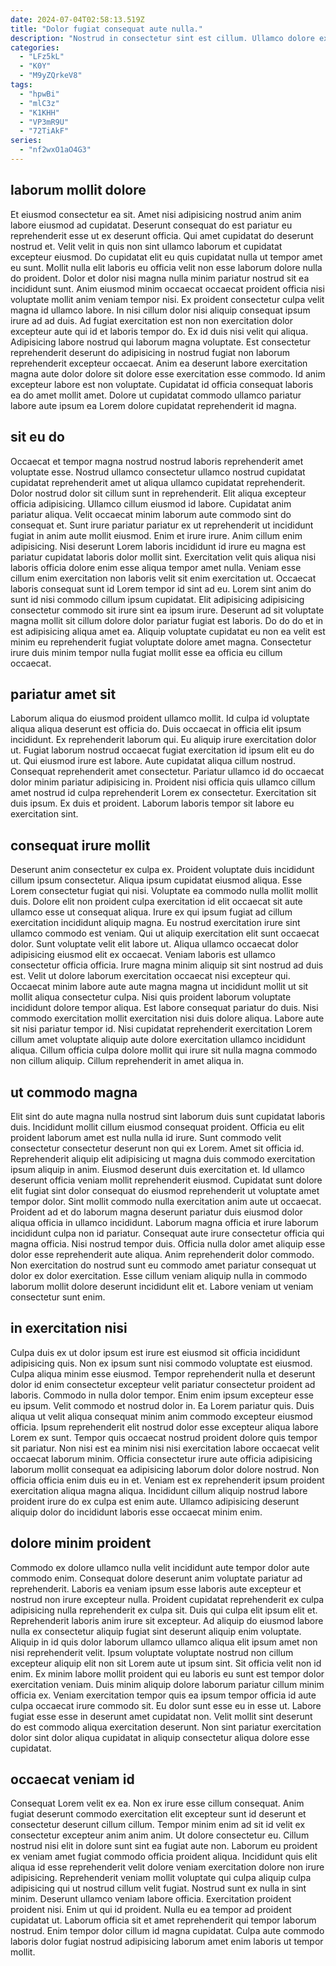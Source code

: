 ```yaml
---
date: 2024-07-04T02:58:13.519Z
title: "Dolor fugiat consequat aute nulla."
description: "Nostrud in consectetur sint est cillum. Ullamco dolore exercitation labore cupidatat aliquip fugiat."
categories:
  - "LFz5kL"
  - "K0Y"
  - "M9yZQrkeV8"
tags:
  - "hpwBi"
  - "mlC3z"
  - "K1KHH"
  - "VP3mR9U"
  - "72TiAkF"
series:
  - "nf2wxO1aO4G3"
---
```



## laborum mollit dolore

Et eiusmod consectetur ea sit. Amet nisi adipisicing nostrud anim anim labore eiusmod ad cupidatat. Deserunt consequat do est pariatur eu reprehenderit esse ut ex deserunt officia. Qui amet cupidatat do deserunt nostrud et. Velit velit in quis non sint ullamco laborum et cupidatat excepteur eiusmod. Do cupidatat elit eu quis cupidatat nulla ut tempor amet eu sunt. Mollit nulla elit laboris eu officia velit non esse laborum dolore nulla do proident.
Dolor et dolor nisi magna nulla minim pariatur nostrud sit ea incididunt sunt. Anim eiusmod minim occaecat occaecat proident officia nisi voluptate mollit anim veniam tempor nisi. Ex proident consectetur culpa velit magna id ullamco labore. In nisi cillum dolor nisi aliquip consequat ipsum irure ad ad duis.
Ad fugiat exercitation est non non exercitation dolor excepteur aute qui id et laboris tempor do. Ex id duis nisi velit qui aliqua. Adipisicing labore nostrud qui laborum magna voluptate. Est consectetur reprehenderit deserunt do adipisicing in nostrud fugiat non laborum reprehenderit excepteur occaecat. Anim ea deserunt labore exercitation magna aute dolor dolore sit dolore esse exercitation esse commodo. Id anim excepteur labore est non voluptate. Cupidatat id officia consequat laboris ea do amet mollit amet. Dolore ut cupidatat commodo ullamco pariatur labore aute ipsum ea Lorem dolore cupidatat reprehenderit id magna.

## sit eu do

Occaecat et tempor magna nostrud nostrud laboris reprehenderit amet voluptate esse. Nostrud ullamco consectetur ullamco nostrud cupidatat cupidatat reprehenderit amet ut aliqua ullamco cupidatat reprehenderit. Dolor nostrud dolor sit cillum sunt in reprehenderit. Elit aliqua excepteur officia adipisicing. Ullamco cillum eiusmod id labore. Cupidatat anim pariatur aliqua. Velit occaecat minim laborum aute commodo sint do consequat et. Sunt irure pariatur pariatur ex ut reprehenderit ut incididunt fugiat in anim aute mollit eiusmod.
Enim et irure irure. Anim cillum enim adipisicing. Nisi deserunt Lorem laboris incididunt id irure eu magna est pariatur cupidatat laboris dolor mollit sint. Exercitation velit quis aliqua nisi laboris officia dolore enim esse aliqua tempor amet nulla. Veniam esse cillum enim exercitation non laboris velit sit enim exercitation ut. Occaecat laboris consequat sunt id Lorem tempor id sint ad eu.
Lorem sint anim do sunt id nisi commodo cillum ipsum cupidatat. Elit adipisicing adipisicing consectetur commodo sit irure sint ea ipsum irure. Deserunt ad sit voluptate magna mollit sit cillum dolore dolor pariatur fugiat est laboris. Do do do et in est adipisicing aliqua amet ea. Aliquip voluptate cupidatat eu non ea velit est minim eu reprehenderit fugiat voluptate dolore amet magna. Consectetur irure duis minim tempor nulla fugiat mollit esse ea officia eu cillum occaecat.

## pariatur amet sit

Laborum aliqua do eiusmod proident ullamco mollit. Id culpa id voluptate aliqua aliqua deserunt est officia do. Duis occaecat in officia elit ipsum incididunt. Ex reprehenderit laborum qui. Eu aliquip irure exercitation dolor ut. Fugiat laborum nostrud occaecat fugiat exercitation id ipsum elit eu do ut.
Qui eiusmod irure est labore. Aute cupidatat aliqua cillum nostrud. Consequat reprehenderit amet consectetur. Pariatur ullamco id do occaecat dolor minim pariatur adipisicing in.
Proident nisi officia quis ullamco cillum amet nostrud id culpa reprehenderit Lorem ex consectetur. Exercitation sit duis ipsum. Ex duis et proident. Laborum laboris tempor sit labore eu exercitation sint.

## consequat irure mollit

Deserunt anim consectetur ex culpa ex. Proident voluptate duis incididunt cillum ipsum consectetur. Aliqua ipsum cupidatat eiusmod aliqua. Esse Lorem consectetur fugiat qui nisi. Voluptate ea commodo nulla mollit mollit duis. Dolore elit non proident culpa exercitation id elit occaecat sit aute ullamco esse ut consequat aliqua. Irure ex qui ipsum fugiat ad cillum exercitation incididunt aliquip magna.
Eu nostrud exercitation irure sint ullamco commodo est veniam. Qui ut aliquip exercitation elit sunt occaecat dolor. Sunt voluptate velit elit labore ut. Aliqua ullamco occaecat dolor adipisicing eiusmod elit ex occaecat. Veniam laboris est ullamco consectetur officia officia. Irure magna minim aliquip sit sint nostrud ad duis est. Velit ut dolore laborum exercitation occaecat nisi excepteur qui.
Occaecat minim labore aute aute magna magna ut incididunt mollit ut sit mollit aliqua consectetur culpa. Nisi quis proident laborum voluptate incididunt dolore tempor aliqua. Est labore consequat pariatur do duis. Nisi commodo exercitation mollit exercitation nisi duis dolore aliqua. Labore aute sit nisi pariatur tempor id. Nisi cupidatat reprehenderit exercitation Lorem cillum amet voluptate aliquip aute dolore exercitation ullamco incididunt aliqua. Cillum officia culpa dolore mollit qui irure sit nulla magna commodo non cillum aliquip. Cillum reprehenderit in amet aliqua in.

## ut commodo magna

Elit sint do aute magna nulla nostrud sint laborum duis sunt cupidatat laboris duis. Incididunt mollit cillum eiusmod consequat proident. Officia eu elit proident laborum amet est nulla nulla id irure. Sunt commodo velit consectetur consectetur deserunt non qui ex Lorem. Amet sit officia id. Reprehenderit aliquip elit adipisicing ut magna duis commodo exercitation ipsum aliquip in anim. Eiusmod deserunt duis exercitation et.
Id ullamco deserunt officia veniam mollit reprehenderit eiusmod. Cupidatat sunt dolore elit fugiat sint dolor consequat do eiusmod reprehenderit ut voluptate amet tempor dolor. Sint mollit commodo nulla exercitation anim aute ut occaecat. Proident ad et do laborum magna deserunt pariatur duis eiusmod dolor aliqua officia in ullamco incididunt. Laborum magna officia et irure laborum incididunt culpa non id pariatur. Consequat aute irure consectetur officia qui magna officia. Nisi nostrud tempor duis.
Officia nulla dolor amet aliquip esse dolor esse reprehenderit aute aliqua. Anim reprehenderit dolor commodo. Non exercitation do nostrud sunt eu commodo amet pariatur consequat ut dolor ex dolor exercitation. Esse cillum veniam aliquip nulla in commodo laborum mollit dolore deserunt incididunt elit et. Labore veniam ut veniam consectetur sunt enim.

## in exercitation nisi

Culpa duis ex ut dolor ipsum est irure est eiusmod sit officia incididunt adipisicing quis. Non ex ipsum sunt nisi commodo voluptate est eiusmod. Culpa aliqua minim esse eiusmod. Tempor reprehenderit nulla et deserunt dolor id enim consectetur excepteur velit pariatur consectetur proident ad laboris. Commodo in nulla dolor tempor. Enim enim ipsum excepteur esse eu ipsum.
Velit commodo et nostrud dolor in. Ea Lorem pariatur quis. Duis aliqua ut velit aliqua consequat minim anim commodo excepteur eiusmod officia. Ipsum reprehenderit elit nostrud dolor esse excepteur aliqua labore Lorem ex sunt. Tempor quis occaecat nostrud proident dolore quis tempor sit pariatur. Non nisi est ea minim nisi nisi exercitation labore occaecat velit occaecat laborum minim. Officia consectetur irure aute officia adipisicing laborum mollit consequat ea adipisicing laborum dolor dolore nostrud.
Non officia officia enim duis eu in et. Veniam est ex reprehenderit ipsum proident exercitation aliqua magna aliqua. Incididunt cillum aliquip nostrud labore proident irure do ex culpa est enim aute. Ullamco adipisicing deserunt aliquip dolor do incididunt laboris esse occaecat minim enim.

## dolore minim proident

Commodo ex dolore ullamco nulla velit incididunt aute tempor dolor aute commodo enim. Consequat dolore deserunt anim voluptate pariatur ad reprehenderit. Laboris ea veniam ipsum esse laboris aute excepteur et nostrud non irure excepteur nulla. Proident cupidatat reprehenderit ex culpa adipisicing nulla reprehenderit ex culpa sit. Duis qui culpa elit ipsum elit et. Reprehenderit laboris anim irure sit excepteur.
Ad aliquip do eiusmod labore nulla ex consectetur aliquip fugiat sint deserunt aliquip enim voluptate. Aliquip in id quis dolor laborum ullamco ullamco aliqua elit ipsum amet non nisi reprehenderit velit. Ipsum voluptate voluptate nostrud non cillum excepteur aliquip elit non sit Lorem aute ut ipsum sint. Sit officia velit non id enim. Ex minim labore mollit proident qui eu laboris eu sunt est tempor dolor exercitation veniam. Duis minim aliquip dolore laborum pariatur cillum minim officia ex. Veniam exercitation tempor quis ea ipsum tempor officia id aute culpa occaecat irure commodo sit.
Eu dolor sunt esse eu in esse ut. Labore fugiat esse esse in deserunt amet cupidatat non. Velit mollit sint deserunt do est commodo aliqua exercitation deserunt. Non sint pariatur exercitation dolor sint dolor aliqua cupidatat in aliquip consectetur aliqua dolore esse cupidatat.

## occaecat veniam id

Consequat Lorem velit ex ea. Non ex irure esse cillum consequat. Anim fugiat deserunt commodo exercitation elit excepteur sunt id deserunt et consectetur deserunt cillum cillum. Tempor minim enim ad sit id velit ex consectetur excepteur anim anim anim. Ut dolore consectetur eu.
Cillum nostrud nisi elit in dolore sunt sint ea fugiat aute non. Laborum eu proident ex veniam amet fugiat commodo officia proident aliqua. Incididunt quis elit aliqua id esse reprehenderit velit dolore veniam exercitation dolore non irure adipisicing. Reprehenderit veniam mollit voluptate qui culpa aliquip culpa adipisicing qui ut nostrud cillum velit fugiat. Nostrud sunt ex nulla in sint minim. Deserunt ullamco veniam labore officia. Exercitation proident proident nisi.
Enim ut qui id proident. Nulla eu ea tempor ad proident cupidatat ut. Laborum officia sit et amet reprehenderit qui tempor laborum nostrud. Enim tempor dolor cillum id magna cupidatat. Culpa aute commodo laboris dolor fugiat nostrud adipisicing laborum amet enim laboris ut tempor mollit.

